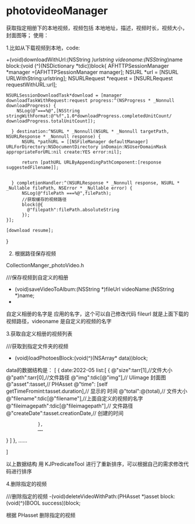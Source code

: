 # photovideoManager
获取指定相册下的本地视频，视频包括 本地地址，描述，视频时长，视频大小，封面图等；
使用：


1.比如从下载视频到本地，code:

+(void)downloadWithUrl:(NSString *)urlstring videoname:(NSString*)name block:(void (^)(NSDictionary *tdic))block{
    AFHTTPSessionManager *manager =[AFHTTPSessionManager manager];
    NSURL *url = [NSURL URLWithString:urlstring];
    NSURLRequest *request = [NSURLRequest requestWithURL:url];
    
    NSURLSessionDownloadTask*download = [manager downloadTaskWithRequest:request progress:^(NSProgress * _Nonnull downloadProgress) {
        NSLog(@"===%@",[NSString stringWithFormat:@"%f",1.0*downloadProgress.completedUnitCount/ downloadProgress.totalUnitCount]);

      } destination:^NSURL * _Nonnull(NSURL * _Nonnull targetPath, NSURLResponse * _Nonnull response) {
          NSURL *pathURL = [[NSFileManager defaultManager] URLForDirectory:NSDocumentDirectory inDomain:NSUserDomainMask appropriateForURL:nil create:YES error:nil];

          return [pathURL URLByAppendingPathComponent:[response suggestedFilename]];

        
      } completionHandler:^(NSURLResponse * _Nonnull response, NSURL * _Nullable filePath, NSError * _Nullable error) {
          NSLog(@"filePath ===%@",filePath);
          //获取缓存的视频路径
          block(@{
            @"filepath":filePath.absoluteString
          });
    }];
    
    [download resume];
    
}

2. 根据路径保存视频

CollectionManger_photoVideo.h

///保存视频到自定义的相册
- (void)saveVideoToAlbum:(NSString *)fileUrl videoName:(NSString *)name;
- 
自定义相册的名字是 应用的名字，这个可以自己修改代码
fileurl 就是上面下载的视频路径，videoname 是自定义的视频的名字

3.获取自定义相册的视频列表

///获取到指定文件夹的视频
- (void)loadPhotoesBlock:(void(^)(NSArray* data))block;


data的数据结构是：
[
{
date:2022-05
list:[
                {
                    @"size":tarr[1],//文件大小
                    @"path":tarr[0],//文件路径
                    @"img":tdic[@"img"],// UIimage 封面图
                    @"asset":tasset,// PHAsset 
                    @"time": [self getTimeFromint:tasset.duration],// 显示的 时间
                    @"total":@(total),// 文件大小
                    @"filename":tdic[@"filename"],//上面自定义的视频的名字
                    @"fileimagepath":tdic[@"fileimagepath"],// 文件路径
                    @"createDate":tasset.creationDate,// 创建的时间
                    
                },
                ……
}
]
},
……

]

以上数据结构 用 KJPredicateTool 进行了重新排序，可以根据自己的需求修改代码进行排序


4.删除指定的视频

///删除指定的视频
-(void)deleteVideoWithPath:(PHAsset *)asset block:(void(^)(BOOL success))block;

根据 PHasset 删除指定的视频

